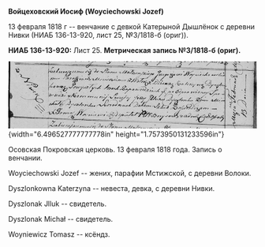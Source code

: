 **Войцеховский Иосиф (Woyciechowski Jozef)**

13 февраля 1818 г -- венчание с девкой Катерыной Дышлёнок с деревни
Нивки (НИАБ 136-13-920, лист 25, №3/1818-б (ориг)).

**НИАБ 136-13-920:** Лист 25. **Метрическая запись №3/1818-б (ориг).**

![](./media/97813f116a4ce6ae09da3a1de12fbd3af240f714.png){width="6.496527777777778in"
height="1.7573950131233596in"}

Осовская Покровская церковь. 13 февраля 1818 года. Запись о венчании.

Woyciechowski Jozef -- жених, парафии Мстижской, с деревни Волоки.

Dyszlonkowna Katerzyna -- невеста, девка, с деревни Нивки.

Dyszlonak Jlluk -- свидетель.

Dyszlonak Michał -- свидетель.

Woyniewicz Tomasz -- ксёндз.
